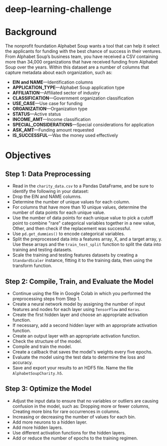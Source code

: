 # deep-learning-challenge

# Background
The nonprofit foundation Alphabet Soup wants a tool that can help it select the applicants for funding with the best chance of success in their ventures. From Alphabet Soup’s business team, you have received a CSV containing more than 34,000 organizations that have received funding from Alphabet Soup over the years. Within this dataset are a number of columns that capture metadata about each organization, such as:

- **EIN and NAME**—Identification columns
- **APPLICATION_TYPE**—Alphabet Soup application type
- **AFFILIATION**—Affiliated sector of industry
- **CLASSIFICATION**—Government organization classification
- **USE_CASE**—Use case for funding
- **ORGANIZATION**—Organization type
- **STATUS**—Active status
- **INCOME_AMT**—Income classification
- **SPECIAL_CONSIDERATIONS**—Special considerations for application
- **ASK_AMT**—Funding amount requested
- **IS_SUCCESSFUL**—Was the money used effectively

# Objectives
## Step 1: Data Preprocessing
- Read in the ```charity_data.csv``` to a Pandas DataFrame, and be sure to identify the following in your dataset:
- Drop the EIN and NAME columns.
- Determine the number of unique values for each column.
- For columns that have more than 10 unique values, determine the number of data points for each unique value.
- Use the number of data points for each unique value to pick a cutoff point to combine "rare" categorical variables together in a new value, Other, and then check if the replacement was successful.
- Use ```pd.get_dummies()``` to encode categorical variables.
- Split the preprocessed data into a features array, X, and a target array, y. Use these arrays and the ```train_test_split``` function to split the data into training and testing datasets.
- Scale the training and testing features datasets by creating a ```StandardScaler``` instance, fitting it to the training data, then using the transform function.

## Step 2: Compile, Train, and Evaluate the Model
- Continue using the file in Google Colab in which you performed the preprocessing steps from Step 1.
- Create a neural network model by assigning the number of input features and nodes for each layer using ```TensorFlow``` and ```Keras```.
- Create the first hidden layer and choose an appropriate activation function.
- If necessary, add a second hidden layer with an appropriate activation function.
- Create an output layer with an appropriate activation function.
- Check the structure of the model.
- Compile and train the model.
- Create a callback that saves the model's weights every five epochs.
- Evaluate the model using the test data to determine the loss and accuracy.
- Save and export your results to an HDF5 file. Name the file ```AlphabetSoupCharity.h5```.

## Step 3: Optimize the Model
- Adjust the input data to ensure that no variables or outliers are causing confusion in the model, such as:
Dropping more or fewer columns, Creating more bins for rare occurrences in columns.
- Increasing or decreasing the number of values for each bin.
- Add more neurons to a hidden layer.
- Add more hidden layers.
- Use different activation functions for the hidden layers.
- Add or reduce the number of epochs to the training regimen.
